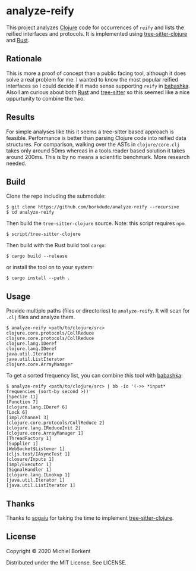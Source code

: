 # analyze-reify

This project analyzes [Clojure](http://clojure.org/) code for occurrences of
`reify` and lists the reified interfaces and protocols. It is implemented using
[tree-sitter-clojure](https://github.com/sogaiu/tree-sitter-clojure) and
[Rust](https://www.rust-lang.org/).

## Rationale

This is more a proof of concept than a public facing tool, although it does
solve a real problem for me. I wanted to know the most popular reified
interfaces so I could decide if it made sense supporting `reify` in
[babashka](https://github.com/borkdude/babashka/). Also I am curious about both
[Rust](https://www.rust-lang.org/) and
[tree-sitter](https://github.com/tree-sitter/) so this seemed like a nice
oppurtunity to combine the two.

## Results

For simple analyses like this it seems a tree-sitter based approach
is feasible. Performance is better than parsing Clojure code into reified data
structures. For comparison, walking over the ASTs in `clojure/core.clj` takes
only around 50ms whereas in a tools.reader based solution it takes around
200ms. This is by no means a scientific benchmark. More research needed.

## Build

Clone the repo including the submodule:

```
$ git clone https://github.com/borkdude/analyze-reify --recursive
$ cd analyze-reify
```

Then build the `tree-sitter-clojure` source. Note: this script
requires `npm`.

```
$ script/tree-sitter-clojure
```

Then build with the Rust build tool `cargo`:

```
$ cargo build --release
```

or install the tool on to your system:

```
$ cargo install --path .
```

## Usage

Provide multiple paths (files or directories) to `analyze-reify`. It will
scan for `.clj` files and analyze them.

```
$ analyze-reify <path/to/clojure/src>
clojure.core.protocols/CollReduce
clojure.core.protocols/CollReduce
clojure.lang.IDeref
clojure.lang.IDeref
java.util.Iterator
java.util.ListIterator
clojure.core.ArrayManager
```

To get a sorted frequency list, you can combine this tool with
[babashka](https://github.com/borkdude/babashka/):

```
$ analyze-reify <path/to/clojure/src> | bb -io '(->> *input* frequencies (sort-by second >))'
[Specize 11]
[Function 7]
[clojure.lang.IDeref 6]
[Lock 6]
[impl/Channel 3]
[clojure.core.protocols/CollReduce 2]
[clojure.lang.IReduceInit 2]
[clojure.core.ArrayManager 1]
[ThreadFactory 1]
[Supplier 1]
[WebSocket$Listener 1]
[cljs.test/IAsyncTest 1]
[closure/Inputs 1]
[impl/Executor 1]
[SignalHandler 1]
[clojure.lang.ILookup 1]
[java.util.Iterator 1]
[java.util.ListIterator 1]
```

## Thanks

Thanks to [sogaiu](https://github.com/sogaiu/) for taking the time to implement
[tree-sitter-clojure](https://github.com/sogaiu/tree-sitter-clojure).

## License

Copyright © 2020 Michiel Borkent

Distributed under the MIT License. See LICENSE.
